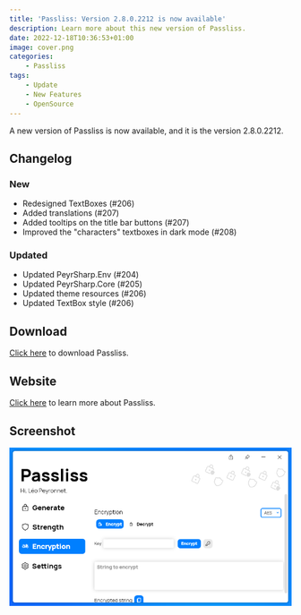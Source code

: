 ```yaml
---
title: 'Passliss: Version 2.8.0.2212 is now available'
description: Learn more about this new version of Passliss.
date: 2022-12-18T10:36:53+01:00
image: cover.png
categories:
    - Passliss
tags:
    - Update
    - New Features
    - OpenSource
---
```

A new version of Passliss is now available, and it is the version 2.8.0.2212.

## Changelog
### New
- Redesigned TextBoxes (#206)
- Added translations (#207)
- Added tooltips on the title bar buttons (#207)
- Improved the "characters" textboxes in dark mode (#208)

### Updated
- Updated PeyrSharp.Env (#204)
- Updated PeyrSharp.Core (#205)
- Updated theme resources (#206)
- Updated TextBox style (#206)

## Download

[Click here](http://tinyurl.com/Passliss) to download Passliss.

## Website

[Click here](https://leocorporation.dev/store/passliss) to learn more about Passliss.

## Screenshot
![The "Encrypt" page of Passliss with new TextBoxes](1.png)